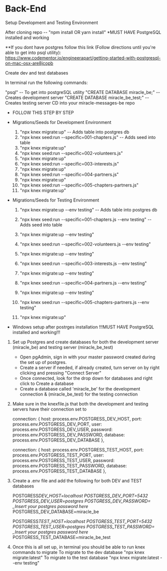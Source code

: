 # Back-End

Setup Development and Testing Environment

After cloning repo --
"npm install OR yarn install"
\*MUST HAVE PostgreSQL installed and working

\*\*If you dont have postgres follow this link (Follow directions until you're able to get into psql utility): https://www.codementor.io/engineerapart/getting-started-with-postgresql-on-mac-osx-are8jcopb

Create dev and test databases

In terminal run the following commands:

"psql" -- To get into postgreSQL utility
"CREATE DATABASE miracle_be;" -- Creates development server
"CREATE DATABASE miracle_be_test;" -- Creates testing server
CD into your miracle-messages-be repo

- FOLLOW THIS STEP BY STEP
- Migrations/Seeds for Development Environment

  1. "npx knex migrate:up" -- Adds table into postgres db
  2. "npx knex seed:run --specific=001-chapters.js" -- Adds seed into table
  3. "npx knex migrate:up"
  4. "npx knex seed:run --specific=002-volunteers.js"
  5. "npx knex migrate:up"
  6. "npx knex seed:run --specific=003-interests.js"
  7. "npx knex migrate:up"
  8. "npx knex seed:run --specific=004-partners.js"
  9. "npx knex migrate:up"
  10. "npx knex seed:run --specific=005-chapters-partners.js"
  11. "npx knex migrate:up"

- Migrations/Seeds for Testing Environment

  1. "npx knex migrate:up --env testing" -- Adds table into postgres db
  2. "npx knex seed:run --specific=001-chapters.js --env testing" -- Adds seed into table
  3. "npx knex migrate:up --env testing"
  4. "npx knex seed:run --specific=002-volunteers.js --env testing"
  5. "npx knex migrate:up --env testing"
  6. "npx knex seed:run --specific=003-interests.js --env testing"
  7. "npx knex migrate:up --env testing"
  8. "npx knex seed:run --specific=004-partners.js --env testing"
  9. "npx knex migrate:up --env testing"
  10. "npx knex seed:run --specific=005-chapters-partners.js --env testing"

  11. "npx knex migrate:up"


* Windows setup after postrges installation
  !!!MUST HAVE PostgreSQL installed and working!!!

1.  Set up Postgres and create databases for both the development server (miracle_be) and testing server (miracle_be_test)

    - Open pgAdmin, sign in with your master password created during the set up of postgres.
    - Create a server if needed, if already created, turn server on by right clicking and pressing "Connect Server"
    - Once connected, look for the drop down for databases and right click to Create a database
    - Create a database called 'miracle_be' for the development connection & (miracle_be_test) for the testing connection

2.  Make sure in the knexfile.js that both the development and testing servers have their connection set to

    <!-- This is for the dev database -->

    connection: {
    host: process.env.POSTGRESS_DEV_HOST,
    port: process.env.POSTGRESS_DEV_PORT,
    user: process.env.POSTGRESS_DEV_USER,
    password: process.env.POSTGRESS_DEV_PASSWORD,
    database: process.env.POSTGRESS_DEV_DATABASE
    },

    <!-- this is for the test database -->

    connection: {
    host: process.env.POSTGRESS_TEST_HOST,
    port: process.env.POSTGRESS_TEST_PORT,
    user: process.env.POSTGRESS_TEST_USER,
    password: process.env.POSTGRESS_TEST_PASSWORD,
    database: process.env.POSTGRESS_TEST_DATABASE
    },

3.  Create a .env file and add the following for both DEV and TEST databases

    <!-- This is for the dev database -->

    POSTGRESS*DEV_HOST=localhost
    POSTGRESS_DEV_PORT=5432
    POSTGRESS_DEV_USER=postgres
    POSTGRESS_DEV_PASSWORD= \_Insert your postgres password here*
    POSTGRESS_DEV_DATABASE=miracle_be

    <!-- this is for the test database -->

    POSTGRESS*TEST_HOST=localhost
    POSTGRESS_TEST_PORT=5432
    POSTGRESS_TEST_USER=postgres
    POSTGRESS_TEST_PASSWORD= \_Insert your postgres password here*
    POSTGRESS_TEST_DATABASE=miracle_be_test

4.  Once this is all set up, in terminal you should be able to run knex commands to migrate
    To migrate to the dev database "npx knex migrate:latest"
    To migrate to the test database "npx knex migrate:latest --env testing"

